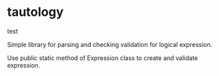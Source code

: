 # tautology
test

Simple library for parsing and checking validation for logical expression.

Use public static method of Expression class to create and validate expression.

